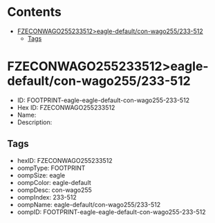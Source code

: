 



Contents
========

* [FZECONWAGO255233512>eagle-default/con-wago255/233-512](#fzeconwago255233512eagle-defaultcon-wago255233-512)
	* [Tags](#tags)

# FZECONWAGO255233512>eagle-default/con-wago255/233-512

- ID: FOOTPRINT-eagle-eagle-default-con-wago255-233-512
- Hex ID: FZECONWAGO255233512
- Name: 
- Description: 

## Tags

- hexID: FZECONWAGO255233512
- oompType: FOOTPRINT
- oompSize: eagle
- oompColor: eagle-default
- oompDesc: con-wago255
- oompIndex: 233-512
- oompName: eagle-default/con-wago255/233-512
- oompID: FOOTPRINT-eagle-eagle-default-con-wago255-233-512
